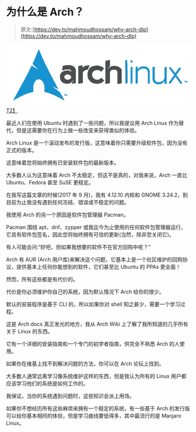 # 为什么是 Arch？

> 原文:[https://dev.to/mahmoudhossam/why-arch-dlp](https://dev.to/mahmoudhossam/why-arch-dlp)

[![Arch Linux logo](img/7de08bfc0e3414f51c449a263e60e24a.png)T2】](https://res.cloudinary.com/practicaldev/image/fetch/s--xXvWC0FP--/c_limit%2Cf_auto%2Cfl_progressive%2Cq_auto%2Cw_880/https://www.archlinux.org/static/logos/archlinux-logo-dark-90dpi.ebdee92a15b3.png)

最近人们在使用 Ubuntu 时遇到了一些问题，所以我提议用 Arch Linux 作为替代，但是这需要你在行为上做一些改变来获得类似的体验。

Arch Linux 是一个滚动发布的发行版，这意味着你只需要升级软件包，因为没有正式的版本。

这意味着您将始终拥有已安装软件包的最新版本。

大多数人认为这意味着 Arch 不太稳定，但这不是真的，对我来说，Arch 一直比 Ubuntu、Fedora 甚至 SuSE 更稳定。

在我写这篇文章的时候(2017 年 9 月)，我有 4.12.10 内核和 GNOME 3.24.2，到目前为止我没有遇到任何冻结、错误或不稳定的问题。

我使用 Arch 的另一个原因是软件包管理器 Pacman。

Pacman 围绕 apt、dnf、zypper 或我迄今为止使用的任何软件包管理器运行，它具有软件包签名，因此您将始终拥有可信的更新(当然，除非您关闭它)。

有人可能会问:“好吧，但如果我想要的软件不在官方回购中呢？”

Arch 有 AUR (Arch 用户库)来解决这个问题，它基本上是一个社区维护的回购协议，提供基本上任何你能想到的软件，它们甚至比 Ubuntu 的 PPAs 更全面！

然而，所有这些都是有代价的。

代价是你必须维护你自己的系统，因为默认情况下 Arch 给你的很少。

默认的安装程序是基于 CLI 的，所以如果你对 shell 知之甚少，需要一个学习过程。

这是 Arch docs 真正发光的地方，我从 Arch Wiki 上了解了我所知道的几乎所有关于 Linux 的东西。

它有一个详细的安装指南和一个专门的初学者指南，供完全不熟悉 Arch 的人使用。

如果你在维基上找不到解决问题的方法，你可以在 Arch 论坛上找到。

大多数人通常远离学习像系统维护这样的东西，但是我认为所有的 Linux 用户都应该学习他们的系统是如何工作的。

我保证，当你的系统遇到问题时，这些知识会派上用场。

如果你不想经历所有这些麻烦来拥有一个稳定的系统，有一些基于 Arch 的发行版可以给你基本相同的体验，但是学习曲线要低得多，其中最流行的是 Manjaro Linux。